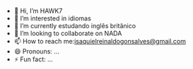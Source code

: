 - 👋 Hi, I’m HAWK7
- 👀 I’m interested in idiomas
- 🌱 I’m currently estudando inglês britãnico
- 💞️ I’m looking to collaborate on NADA
- 📫 How to reach me:isaquielreinaldogonsalves@gmail.com
- 😄 Pronouns: ...
- ⚡ Fun fact: ...

<!---
isaquielll/isaquielll is a ✨ special ✨ repository because its `README.md` (this file) appears on your GitHub profile.
You can click the Preview link to take a look at your changes.
--->
